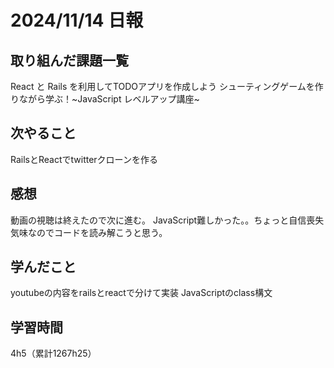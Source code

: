 # 2024/11/14 日報
## 取り組んだ課題一覧
React と Rails を利用してTODOアプリを作成しよう
シューティングゲームを作りながら学ぶ！~JavaScript レベルアップ講座~ 

## 次やること
RailsとReactでtwitterクローンを作る

## 感想
動画の視聴は終えたので次に進む。
JavaScript難しかった。。ちょっと自信喪失気味なのでコードを読み解こうと思う。


## 学んだこと
youtubeの内容をrailsとreactで分けて実装
JavaScriptのclass構文


## 学習時間
4h5（累計1267h25）
